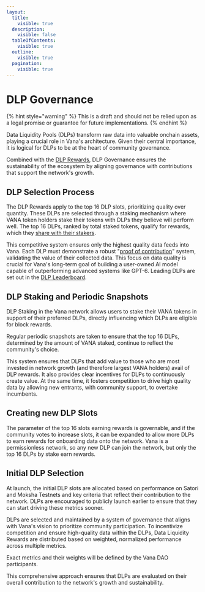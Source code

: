 ```yaml
---
layout:
  title:
    visible: true
  description:
    visible: false
  tableOfContents:
    visible: true
  outline:
    visible: true
  pagination:
    visible: true
---
```


# DLP Governance

{% hint style="warning" %}
This is a draft and should not be relied upon as a legal promise or guarantee for future implementations.
{% endhint %}

Data Liquidity Pools (DLPs) transform raw data into valuable onchain assets, playing a crucial role in Vana's architecture. Given their central importance, it is logical for DLPs to be at the heart of community governance.

Combined with the [DLP Rewards](incentives.md), DLP Governance ensures the sustainability of the ecosystem by aligning governance with contributions that support the network's growth.

## DLP Selection Process

The DLP Rewards apply to the top 16 DLP slots, prioritizing quality over quantity. These DLPs are selected through a staking mechanism where VANA token holders stake their tokens with DLPs they believe will perform well. The top 16 DLPs, ranked by total staked tokens, qualify for rewards, which they [share with their stakers](incentives.md#dlp-reward-distribution).

This competitive system ensures only the highest quality data feeds into Vana. Each DLP must demonstrate a robust "[proof of contribution](proof-of-contribution/)" system, validating the value of their collected data. This focus on data quality is crucial for Vana's long-term goal of building a user-owned AI model capable of outperforming advanced systems like GPT-6. Leading DLPs are set out in the [DLP Leaderboard](https://docs.vana.org/vana/welcome-to-vana/dlp-leaderboard).&#x20;

## DLP Staking and Periodic Snapshots

DLP Staking in the Vana network allows users to stake their VANA tokens in support of their preferred DLPs, directly influencing which DLPs are eligible for block rewards.

Regular periodic snapshots are taken to ensure that the top 16 DLPs, determined by the amount of VANA staked, continue to reflect the community's choice.&#x20;

This system ensures that DLPs that add value to those who are most invested in network growth (and therefore largest VANA holders) avail of DLP rewards. It also provides clear incentives for DLPs to continuously create value.  At the same time, it fosters competition to drive high quality data by allowing new entrants, with community support, to overtake incumbents.

## Creating new DLP Slots

The parameter of the top 16 slots earning rewards is governable, and if the community votes to increase slots, it can be expanded to allow more DLPs to earn rewards for onboarding data onto the network. Vana is a permissionless network, so any new DLP can join the network, but only the top 16 DLPs by stake earn rewards.

## Initial DLP Selection

At launch, the initial DLP slots are allocated based on performance on Satori and Moksha Testnets and key criteria that reflect their contribution to the network. DLPs are encouraged to publicly launch earlier to ensure that they can start driving these metrics sooner.

DLPs are selected and maintained by a system of governance that aligns with Vana's vision to prioritize community participation. To incentivize competition and ensure high-quality data within the DLPs, Data Liquidity Rewards are distributed based on weighted, normalized performance across multiple metrics.&#x20;

Exact metrics and their weights will be defined by the Vana DAO participants.

This comprehensive approach ensures that DLPs are evaluated on their overall contribution to the network's growth and sustainability.

